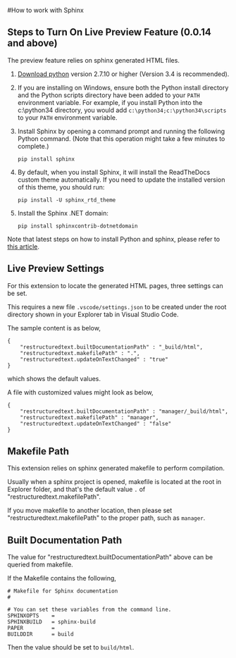 #How to work with Sphinx

## Steps to Turn On Live Preview Feature (0.0.14 and above)
The preview feature relies on sphinx generated HTML files.

1. [Download python](https://www.python.org/downloads/) version 2.7.10 or higher (Version 3.4 is recommended).

2. If you are installing on Windows, ensure both the Python install directory and the Python scripts directory have been added to your `PATH` environment variable. For example, if you install Python into the c:\python34 directory, you would add `c:\python34;c:\python34\scripts` to your `PATH` environment variable.

3. Install Sphinx by opening a command prompt and running the following Python command. (Note that this operation might take a few minutes to complete.)

    ```pip install sphinx```

4. By default, when you install Sphinx, it will install the ReadTheDocs custom theme automatically. If you need to update the installed version of this theme, you should run:

    ```pip install -U sphinx_rtd_theme```

5. Install the Sphinx .NET domain:

    ```pip install sphinxcontrib-dotnetdomain```

Note that latest steps on how to install Python and sphinx, please refer to [this article](https://github.com/aspnet/Docs/blob/master/CONTRIBUTING.md).

## Live Preview Settings
For this extension to locate the generated HTML pages, three settings can be set.

This requires a new file `.vscode/settings.json` to be created under the root directory shown in your Explorer tab in Visual Studio Code.

The sample content is as below,
```
{
    "restructuredtext.builtDocumentationPath" : "_build/html",
    "restructuredtext.makefilePath" : ".",
    "restructuredtext.updateOnTextChanged" : "true"
}
```
which shows the default values. 

A file with customized values might look as below,
```
{
    "restructuredtext.builtDocumentationPath" : "manager/_build/html",
    "restructuredtext.makefilePath" : "manager",
    "restructuredtext.updateOnTextChanged" : "false"
}
```

## Makefile Path
This extension relies on sphinx generated makefile to perform compilation. 

Usually when a sphinx project is opened, makefile is located at the root in Explorer folder, and that's the default value ```.``` of "restructuredtext.makefilePath".

If you move makefile to another location, then please set "restructuredtext.makefilePath" to the proper path, such as ```manager```.

## Built Documentation Path
The value for "restructuredtext.builtDocumentationPath" above can be queried from makefile.

If the Makefile contains the following,
```
# Makefile for Sphinx documentation
#

# You can set these variables from the command line.
SPHINXOPTS    =
SPHINXBUILD   = sphinx-build
PAPER         =
BUILDDIR      = build
```

Then the value should be set to ```build/html```.
